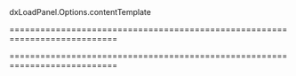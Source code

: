 <!--id-->dxLoadPanel.Options.contentTemplate<!--/id-->
===========================================================================
<!--hidden--><!--/hidden-->
===========================================================================

